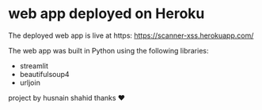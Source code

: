 # web app deployed on Heroku

The deployed web app is live at https: https://scanner-xss.herokuapp.com/



The web app was built in Python using the following libraries:
* streamlit
* beautifulsoup4
* urljoin

project by husnain shahid 
thanks ❤
